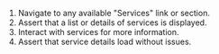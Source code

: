 1. Navigate to any available "Services" link or section.
2. Assert that a list or details of services is displayed.
3. Interact with services for more information.
4. Assert that service details load without issues.